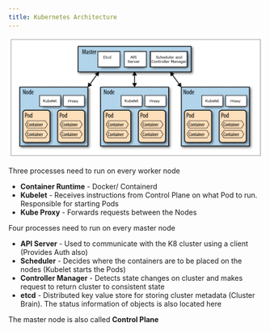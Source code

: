 ```yaml
---
title: Kubernetes Architecture
---
```


![Kubernetes Architecture|500](../images/kubernetes_architecture.png)

Three processes need to run on every worker node

* **Container Runtime** - Docker/ Containerd
* **Kubelet** - Receives instructions from Control Plane on what Pod to run. Responsible for starting Pods
* **Kube Proxy** - Forwards requests between the Nodes

Four processes need to run on every master node

* **API Server** - Used to communicate with the K8 cluster using a client (Provides Auth also)
* **Scheduler** - Decides where the containers are to be placed on the nodes (Kubelet starts the Pods)
* **Controller Manager** - Detects state changes on cluster and makes request to return cluster to consistent state
* **etcd** - Distributed key value store for storing cluster metadata (Cluster Brain). The status information of objects is also located here

The master node is also called **Control Plane**